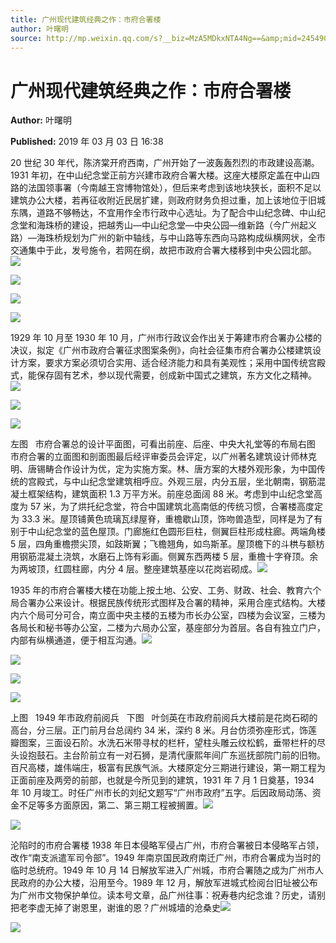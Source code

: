 ```yaml
---
title: 广州现代建筑经典之作：市府合署楼
author: 叶曙明
source: http://mp.weixin.qq.com/s?__biz=MzA5MDkxNTA4Ng==&amp;mid=2454907834&amp;idx=1&amp;sn=8b2bb8f2247e6e68563f02ba6ba9f00d&amp;chksm=87a223dbb0d5aacd68f3e161999894ea0be6ae665ad37410ec1bf1c00a4a8cae5c35ade1c4df#rd
---
```


# 广州现代建筑经典之作：市府合署楼

**Author:** 叶曙明

**Published:** 2019 年 03 月 03 日 16:38

20 世纪 30 年代，陈济棠开府西南，广州开始了一波轰轰烈烈的市政建设高潮。1931 年初，在中山纪念堂正前方兴建市政府合署大楼。这座大楼原定盖在中山四路的法国领事署（今南越王宫博物馆处），但后来考虑到该地块狭长，面积不足以建筑办公大楼，若再征收附近民居扩建，则政府财务负担过重，加上该地位于旧城东隅，道路不够畅达，不宜用作全市行政中心选址。为了配合中山纪念碑、中山纪念堂和海珠桥的建设，把越秀山—中山纪念堂—中央公园—维新路（今广州起义路）—海珠桥规划为广州的新中轴线，与中山路等东西向马路构成纵横网状，全市交通集中于此，发号施令，若网在纲，故把市政府合署大楼移到中央公园北部。![](https://mmbiz.qpic.cn/mmbiz_jpg/PJWG74pLsMYVbpe0ehgMLD7OcvicYhQgp7iapOz2T2p19s2viah85pw28H38GA49vt5BKHqwic8j3RVgUjpffiaHaWA/640?wx_fmt=jpeg)

![](https://mmbiz.qpic.cn/mmbiz_gif/Ljib4So7yuWgPmjPOskUicYHSXZQoN0TbCBXXuBWJBJicnVDCtRmMHyNblVSggbKtzlSghAARQueHgQetsN5AV2fw/640?wx_fmt=gif)

![](https://mmbiz.qpic.cn/mmbiz_jpg/PJWG74pLsMYVbpe0ehgMLD7OcvicYhQgpDtHboGXVSaYFviahHm9wtgKTiaRlKJvP3SzxuGWOQd3Iw5icHpKiacjAVg/640?wx_fmt=jpeg)

![](https://mmbiz.qpic.cn/mmbiz_jpg/PJWG74pLsMYVbpe0ehgMLD7OcvicYhQgp9fKYMYZB3csorbPj76FYHWweOjmWIQHbvE2RYCcd76ib3AMtlhJfdnw/640?wx_fmt=jpeg)

1929 年 10 月至 1930 年 10 月，广州市行政议会作出关于筹建市府合署办公楼的决议，拟定《广州市政府合署征求图案条例》，向社会征集市府合署办公楼建筑设计方案，要求方案必须切合实用、适合经济能力和具有美观性；采用中国传统宫殿式，能保存固有艺术，参以现代需要，创成新中国式之建筑，东方文化之精神。![](https://mmbiz.qpic.cn/mmbiz_gif/Ljib4So7yuWgPmjPOskUicYHSXZQoN0TbCrBdib2A7mrf27am7dQwgn58BBx4CqnxOcodrc7xOH1WUSkpmXhbWCPg/640?wx_fmt=gif)

![](https://mmbiz.qpic.cn/mmbiz_jpg/PJWG74pLsMYVbpe0ehgMLD7OcvicYhQgpELbCbTBQoDAG0Vq54gC1IdgZriajZiapItBFQbQ2ruZtIaFT90eSxCsA/640?wx_fmt=jpeg)

![](https://mmbiz.qpic.cn/mmbiz_jpg/PJWG74pLsMYVbpe0ehgMLD7OcvicYhQgpic7kHaKuJHuGUa5QwhuX9fDMia5HRuOib6rEIVU3vcyNaqjEkACdX527A/640?wx_fmt=jpeg)

左图   市府合署总的设计平面图，可看出前座、后座、中央大礼堂等的布局右图   市府合署的立面图和剖面图最后经评审委员会评定，以广州著名建筑设计师林克明、唐锡畴合作设计为优，定为实施方案。林、唐方案的大楼外观形象，为中国传统的宫殿式，与中山纪念堂建筑相呼应。外观三层，内分五层，坐北朝南，钢筋混凝土框架结构，建筑面积 1.3 万平方米。前座总面阔 88 米。考虑到中山纪念堂高度为 57 米，为了烘托纪念堂，符合中国建筑北高南低的传统习惯，合署楼高度定为 33.3 米。屋顶铺黄色琉璃瓦绿屋脊，重檐歇山顶，饰吻兽造型，同样是为了有别于中山纪念堂的蓝色屋顶。门廊施红色圆形巨柱，侧翼巨柱形成柱廊。两端角楼 5 层，四角重檐攒尖顶，如跂斯翼；飞檐翘角，如鸟斯革。屋顶檐下的斗栱与额枋用钢筋混凝土浇筑，水磨石上饰有彩画。侧翼东西两楼 5 层，重檐十字脊顶。余为两坡顶，红圆柱廊，内分 4 层。整座建筑基座以花岗岩砌成。![](https://mmbiz.qpic.cn/mmbiz_jpg/PJWG74pLsMYVbpe0ehgMLD7OcvicYhQgpaZ1WuXzNmb8H074DiaTOlGlAsBDmLmDZKI42zDnZYvK2AaeopyIU5lg/640?wx_fmt=jpeg)

1935 年的市府合署楼大楼在功能上按土地、公安、工务、财政、社会、教育六个局合署办公来设计。根据民族传统形式图样及合署的精神，采用合座式结构。大楼内六个局可分可合，南立面中央主楼的五楼为市长办公室，四楼为会议室，三楼为各局长和秘书等办公室，二楼为六局办公室，基座部分为首层。各自有独立门户，内部有纵横通道，便于相互沟通。![](https://mmbiz.qpic.cn/mmbiz_png/Ljib4So7yuWhqFr6tJAnEV5iahS3mOl0RDWib6zuhMvu0tcL6oOoee1srjuMGede1qx53kdFumHqTeFBhicHsk9h3A/640?wx_fmt=png)

![](https://mmbiz.qpic.cn/mmbiz_jpg/PJWG74pLsMYVbpe0ehgMLD7OcvicYhQgpLy1au5N8MtXFQgbbZvyFhZyAAS8awElbaOMWUVkPZOjvGjfTzYsJjw/640?wx_fmt=jpeg)

![](https://mmbiz.qpic.cn/mmbiz_jpg/PJWG74pLsMYVbpe0ehgMLD7OcvicYhQgpvPZ5QEdic5e1ZgC4aRynCOb11LJUvjBtXBV9gJJHgooZ1ib6ICKu88Pw/640?wx_fmt=jpeg)

![](https://mmbiz.qpic.cn/mmbiz_png/Ljib4So7yuWjNLMCI9Ntb6VLIHqyG0GTjTkUbq4Ide8Yla8FFHIbbTDGChfVWeD8jWQA6sXk8m0kEtic6cfr4Tibg/640?wx_fmt=png)

上图   1949 年市政府前阅兵   下图   叶剑英在市政府前阅兵大楼前是花岗石砌的高台，分三层。正门前月台总阔约 34 米，深约 8 米。月台仿须弥座形式，饰莲瓣图案，三面设石阶。水洗石米带寻杖的栏杆，望柱头雕云纹松鹤，垂带栏杆的尽头设抱鼓石。主台阶前立有一对石狮，是清代康熙年间广东巡抚部院门前的旧物。百尺高楼，雄伟端庄，极富有民族气派。大楼原定分三期进行建设，第一期工程为正面前座及两旁的前部，也就是今所见到的建筑，1931 年 7 月 1 日奠基，1934 年 10 月竣工。时任广州市长的刘纪文题写“广州市政府”五字。后因政局动荡、资金不足等多方面原因，第二、第三期工程被搁置。![](https://mmbiz.qpic.cn/mmbiz_png/Ljib4So7yuWjNLMCI9Ntb6VLIHqyG0GTjTkUbq4Ide8Yla8FFHIbbTDGChfVWeD8jWQA6sXk8m0kEtic6cfr4Tibg/640?wx_fmt=png)

![](https://mmbiz.qpic.cn/mmbiz_jpg/PJWG74pLsMYVbpe0ehgMLD7OcvicYhQgp7GYC0ZyuRfbibH0dtU9lEBRIpcdk0lrJiaEGHUeJRksBow0hQOW2eCmg/640?wx_fmt=jpeg)

沦陷时的市府合署楼 1938 年日本侵略军侵占广州，市府合署被日本侵略军占领，改作“南支派遣军司令部”。1949 年南京国民政府南迁广州，市府合署成为当时的临时总统府。1949 年 10 月 14 日解放军进入广州城，市府合署随之成为广州市人民政府的办公大楼，沿用至今。1989 年 12 月，解放军进城式检阅台旧址被公布为广州市文物保护单位。读本号文章，品广州往事：祝寿巷内纪念谁？历史，请别把老李虚无掉了谢恩里，谢谁的恩？广州城墙的沧桑史![](https://mmbiz.qpic.cn/mmbiz_jpg/PJWG74pLsMYVbpe0ehgMLD7OcvicYhQgpMSFGdn4rPM3RAwfVuCwd7loPXBJypm7fhROYaHnQGPcAfbSREFAB8g/640?wx_fmt=jpeg)

![](https://mmbiz.qpic.cn/mmbiz_jpg/PJWG74pLsMYVbpe0ehgMLD7OcvicYhQgpyPibAAnOZv5Hr8pziaONd3xdd86qyK4q5QiarzmVdCH0iaNf4j1d3SBItg/640?wx_fmt=jpeg)
